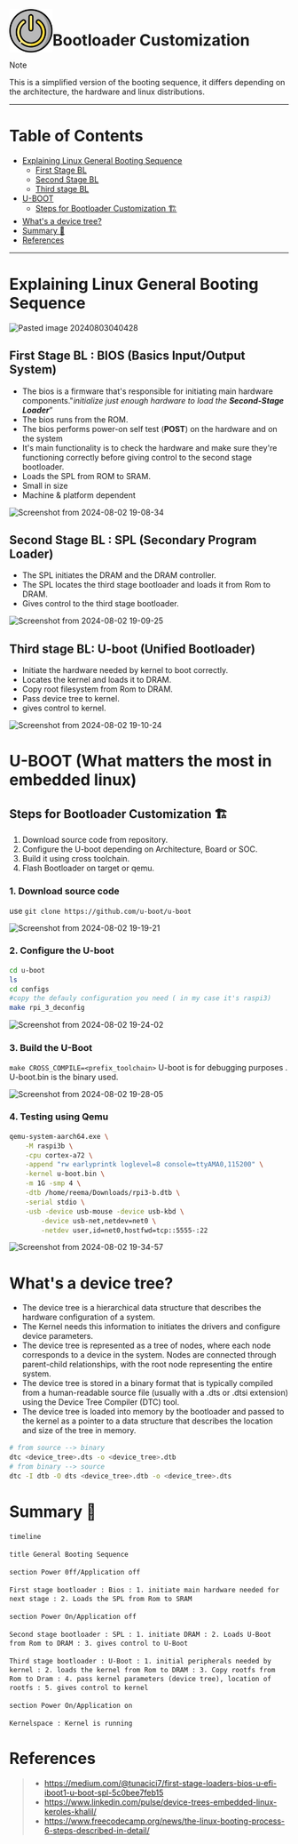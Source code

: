 
  <img src="../../images/power-button-power-svgrepo-com.svg" align="left" width="78">  
   
   # Bootloader Customization
      
 >[!NOTE]
 >This is a simplified version of the booting sequence, it differs depending on the architecture, the hardware and linux distributions.
___
# Table of Contents

- [Explaining Linux General Booting Sequence](#explaining-linux-general-booting-sequence)
	- [First Stage BL](#first-stage-bl--bios-basics-inputoutput-system)
	- [Second Stage BL](#second-stage-bl--spl-secondary-program-loader)
	- [Third stage BL](#third-stage-bl-u-boot-unified-bootloader)
- [U-BOOT](#u-boot-what-matters-the-most-in-embedded-linux)
	- [Steps for Bootloader Customization 🏗️](#steps-for-bootloader-customization-)
- [What's a device tree?](#whats-a-device-tree)
- [Summary 🚀](#summary-)
- [References](#references)

___
# Explaining Linux General Booting Sequence 
![Pasted image 20240803040428](https://github.com/user-attachments/assets/a6405a94-537a-428a-b410-3abb29924ccb)


## First Stage BL : BIOS (Basics Input/Output System)
- The bios is a firmware that's responsible for initiating main hardware components."_initialize just enough hardware to load the_ **_Second-Stage Loader_**”
- The bios runs from the ROM.
- The bios performs power-on self test (**POST**) on the hardware and on the system
- It's main functionality is to check the hardware and make sure they're functioning correctly before giving control to the second stage bootloader.  
- Loads the SPL from ROM to SRAM.
- Small in size
- Machine & platform dependent
  
![Screenshot from 2024-08-02 19-08-34](https://github.com/user-attachments/assets/8499d83c-39d0-434a-8c26-bad04cb1bf6b)

## Second Stage BL : SPL (Secondary Program Loader)
- The SPL initiates the DRAM and the DRAM controller.
- The SPL locates the third stage bootloader and loads it from Rom to DRAM.
- Gives control to the third stage bootloader.
  
![Screenshot from 2024-08-02 19-09-25](https://github.com/user-attachments/assets/9e500b8e-fc79-4d29-b99a-f76088feba7e)

## Third stage BL: U-boot (Unified Bootloader)
- Initiate the hardware needed by kernel to boot correctly.
- Locates the kernel and loads it to DRAM.
- Copy root filesystem from Rom to DRAM.
- Pass device tree to kernel.
- gives control to kernel.
  
![Screenshot from 2024-08-02 19-10-24](https://github.com/user-attachments/assets/d1835468-f2c4-4cd6-ba78-2e6c2c6fe6d3)


# U-BOOT (What matters the most in embedded linux)
## Steps for Bootloader Customization 🏗️
1. Download source code from repository.
2. Configure the U-boot depending on Architecture, Board or SOC.
3. Build it using cross toolchain.
4. Flash Bootloader on target or qemu.

### 1. Download source code 
use `git clone https://github.com/u-boot/u-boot`

![Screenshot from 2024-08-02 19-19-21](https://github.com/user-attachments/assets/556b2726-96fd-4b75-96b2-289963c648df)

### 2.  Configure the U-boot

``` bash
cd u-boot
ls
cd configs
#copy the defauly configuration you need ( in my case it's raspi3)
make rpi_3_deconfig
```

![Screenshot from 2024-08-02 19-24-02](https://github.com/user-attachments/assets/6d666158-4e98-4dae-aac9-f041ab324159)

### 3. Build the U-Boot
`make CROSS_COMPILE=<prefix_toolchain>`
U-boot is for debugging purposes .
U-boot.bin is the binary used.

![Screenshot from 2024-08-02 19-28-05](https://github.com/user-attachments/assets/19b2531c-3732-484f-94ae-3cfc4cdba27f)

### 4. Testing using Qemu

```bash
qemu-system-aarch64.exe \
    -M raspi3b \
    -cpu cortex-a72 \
    -append "rw earlyprintk loglevel=8 console=ttyAMA0,115200" \
    -kernel u-boot.bin \
    -m 1G -smp 4 \
    -dtb /home/reema/Downloads/rpi3-b.dtb \
    -serial stdio \
    -usb -device usb-mouse -device usb-kbd \
        -device usb-net,netdev=net0 \
        -netdev user,id=net0,hostfwd=tcp::5555-:22

```

![Screenshot from 2024-08-02 19-34-57](https://github.com/user-attachments/assets/24f97389-c834-46ea-bd7e-74f7be72a647)




# What's a device tree? 
- The device tree is a hierarchical data structure that describes the hardware configuration of a system.
- The Kernel needs this information to initiates the drivers and configure device parameters.
- The device tree is represented as a tree of nodes, where each node corresponds to a device in the system. Nodes are connected through parent-child relationships, with the root node representing the entire system.
- The device tree is stored in a binary format that is typically compiled from a human-readable source file (usually with a .dts or .dtsi extension) using the Device Tree Compiler (DTC) tool.
- The device tree is loaded into memory by the bootloader and passed to the kernel as a pointer to a data structure that describes the location and size of the tree in memory.

```bash
# from source --> binary
dtc <device_tree>.dts -o <device_tree>.dtb
# from binary --> source
dtc -I dtb -O dts <device_tree>.dtb -o <device_tree>.dts
```

# Summary 🚀
```mermaid
timeline

title General Booting Sequence

section Power 0ff/Application off

First stage bootloader : Bios : 1. initiate main hardware needed for next stage : 2. Loads the SPL from Rom to SRAM

section Power On/Application off

Second stage bootloader : SPL : 1. initiate DRAM : 2. Loads U-Boot from Rom to DRAM : 3. gives control to U-Boot

Third stage bootloader : U-Boot : 1. initial peripherals needed by kernel : 2. loads the kernel from Rom to DRAM : 3. Copy rootfs from Rom to Dram : 4. pass kernel parameters (device tree), location of rootfs : 5. gives control to kernel

section Power On/Application on

Kernelspace : Kernel is running
```
# References
 > - https://medium.com/@tunacici7/first-stage-loaders-bios-u-efi-iboot1-u-boot-spl-5c0bee7feb15
 > - https://www.linkedin.com/pulse/device-trees-embedded-linux-keroles-khalil/
 > - https://www.freecodecamp.org/news/the-linux-booting-process-6-steps-described-in-detail/
